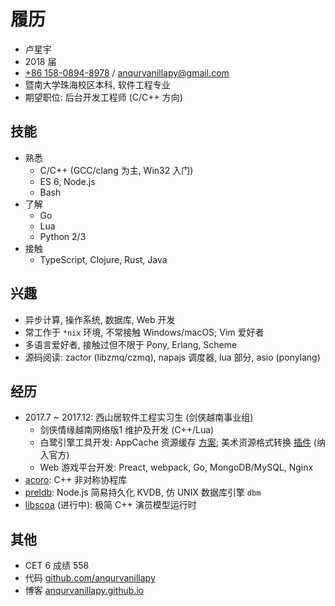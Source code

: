 # 履历

- 卢星宇
- 2018 届
- [+86 158-0894-8978](tel:+8615808948978)
/ [anqurvanillapy@gmail.com](mailto:anqurvanillapy@gmail.com)
- 暨南大学珠海校区本科, 软件工程专业
- 期望职位: 后台开发工程师 (C/C++ 方向)

## 技能

- 熟悉
    + C/C++ (GCC/clang 为主, Win32 入门)
    + ES 6, Node.js
    + Bash
- 了解
    + Go
    + Lua
    + Python 2/3
- 接触
    + TypeScript, Clojure, Rust, Java

## 兴趣

- 异步计算, 操作系统, 数据库, Web 开发
- 常工作于 `*nix` 环境, 不常接触 Windows/macOS; Vim 爱好者
- 多语言爱好者, 接触过但不限于 Pony, Erlang, Scheme
- 源码阅读: zactor (libzmq/czmq), napajs 调度器, lua 部分, asio (ponylang)

## 经历

- 2017.7 ~ 2017.12: 西山居软件工程实习生 (剑侠越南事业组)
  + 剑侠情缘越南网络版1 维护及开发 (C++/Lua)
  + 白鹭引擎工具开发: AppCache 资源缓存
  [方案](https://github.com/anqurvanillapy/json2appcache); 美术资源格式转换
  [插件](https://github.com/anqurvanillapy/dbpro-mc-import) (纳入官方)
  + Web 游戏平台开发: Preact, webpack, Go, MongoDB/MySQL, Nginx
- [acoro](https://github.com/anqurvanillapy/acoro): C++ 非对称协程库
- [preldb](https://github.com/anqurvanillapy/preldb): Node.js 简易持久化 KVDB,
仿 UNIX 数据库引擎 `dbm`
- [libscoa](https://github.com/anqurvanillapy/libscoa) (进行中): 极简 C++
演员模型运行时

## 其他

- CET 6 成绩 558
- 代码 [github.com/anqurvanillapy](https://github.com/anqurvanillapy)
- 博客 [anqurvanillapy.github.io](https://anqurvanillapy.github.io)
